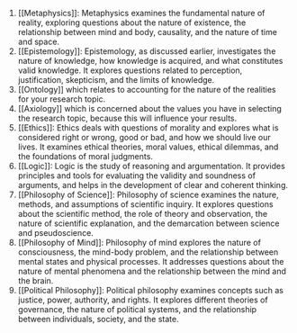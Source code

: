 
1. [[Metaphysics]]: Metaphysics examines the fundamental nature of reality, exploring questions about the nature of existence, the relationship between mind and body, causality, and the nature of time and space.
2. [[Epistemology]]: Epistemology, as discussed earlier, investigates the nature of knowledge, how knowledge is acquired, and what constitutes valid knowledge. It explores questions related to perception, justification, skepticism, and the limits of knowledge.
3. [[Ontology]] which relates to accounting for the nature of the realities for your research topic.
4. [[Axiology]] which is concerned about the values you have in selecting the research topic, because this will influence your results.
5. [[Ethics]]: Ethics deals with questions of morality and explores what is considered right or wrong, good or bad, and how we should live our lives. It examines ethical theories, moral values, ethical dilemmas, and the foundations of moral judgments.
6. [[Logic]]: Logic is the study of reasoning and argumentation. It provides principles and tools for evaluating the validity and soundness of arguments, and helps in the development of clear and coherent thinking.
7. [[Philosophy of Science]]: Philosophy of science examines the nature, methods, and assumptions of scientific inquiry. It explores questions about the scientific method, the role of theory and observation, the nature of scientific explanation, and the demarcation between science and pseudoscience.
8. [[Philosophy of Mind]]: Philosophy of mind explores the nature of consciousness, the mind-body problem, and the relationship between mental states and physical processes. It addresses questions about the nature of mental phenomena and the relationship between the mind and the brain.
9. [[Political Philosophy]]: Political philosophy examines concepts such as justice, power, authority, and rights. It explores different theories of governance, the nature of political systems, and the relationship between individuals, society, and the state.

